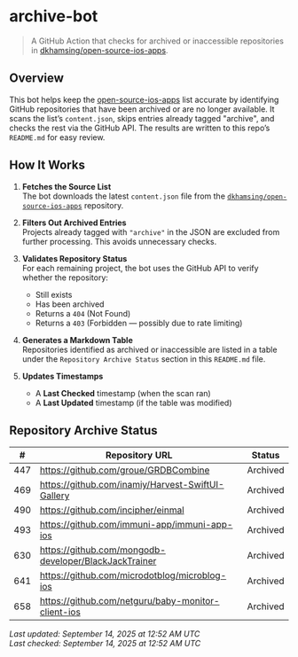 # archive-bot

> A GitHub Action that checks for archived or inaccessible repositories in [dkhamsing/open-source-ios-apps](https://github.com/dkhamsing/open-source-ios-apps).

## Overview

This bot helps keep the [open-source-ios-apps](https://github.com/dkhamsing/open-source-ios-apps) list accurate by identifying GitHub repositories that have been archived or are no longer available. It scans the list’s `content.json`, skips entries already tagged "archive", and checks the rest via the GitHub API. The results are written to this repo’s `README.md` for easy review.


## How It Works

1. **Fetches the Source List**  
   The bot downloads the latest `content.json` file from the [`dkhamsing/open-source-ios-apps`](https://github.com/dkhamsing/open-source-ios-apps) repository.

2. **Filters Out Archived Entries**  
   Projects already tagged with `"archive"` in the JSON are excluded from further processing. This avoids unnecessary checks.

3. **Validates Repository Status**  
   For each remaining project, the bot uses the GitHub API to verify whether the repository:
   - Still exists
   - Has been archived
   - Returns a `404` (Not Found)
   - Returns a `403` (Forbidden — possibly due to rate limiting)

4. **Generates a Markdown Table**  
   Repositories identified as archived or inaccessible are listed in a table under the `Repository Archive Status` section in this `README.md` file.

5. **Updates Timestamps**  
   - A **Last Checked** timestamp (when the scan ran)
   - A **Last Updated** timestamp (if the table was modified)


## Repository Archive Status

| # | Repository URL | Status |
|---|----------------|--------|
| 447 | https://github.com/groue/GRDBCombine | Archived |
| 469 | https://github.com/inamiy/Harvest-SwiftUI-Gallery | Archived |
| 490 | https://github.com/incipher/einmal | Archived |
| 493 | https://github.com/immuni-app/immuni-app-ios | Archived |
| 630 | https://github.com/mongodb-developer/BlackJackTrainer | Archived |
| 641 | https://github.com/microdotblog/microblog-ios | Archived |
| 658 | https://github.com/netguru/baby-monitor-client-ios | Archived |

*Last updated: September 14, 2025 at 12:52 AM UTC*  
*Last checked: September 14, 2025 at 12:52 AM UTC*